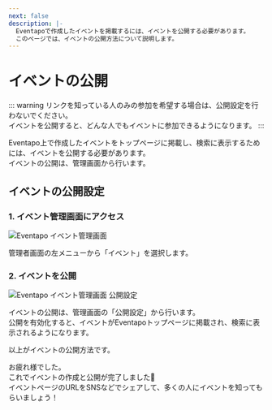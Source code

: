 ```yaml
---
next: false
description: |-
  Eventapoで作成したイベントを掲載するには、イベントを公開する必要があります。
  このページでは、イベントの公開方法について説明します。
---
```


# イベントの公開

::: warning
リンクを知っている人のみの参加を希望する場合は、公開設定を行わないでください。  
イベントを公開すると、どんな人でもイベントに参加できるようになります。
:::

Eventapo上で作成したイベントをトップページに掲載し、検索に表示するためには、イベントを公開する必要があります。  
イベントの公開は、管理画面から行います。

## イベントの公開設定

### 1. イベント管理画面にアクセス

![Eventapo イベント管理画面](/images/guide/eventapo-admin-event.png)

管理者画面の左メニューから「イベント」を選択します。

### 2. イベントを公開

![Eventapo イベント管理画面 公開設定](/images/guide/eventapo-admin-public.gif)

イベントの公開は、管理画面の「公開設定」から行います。  
公開を有効化すると、イベントがEventapoトップページに掲載され、検索に表示されるようになります。

以上がイベントの公開方法です。

お疲れ様でした。  
これでイベントの作成と公開が完了しました:tada:  
イベントページのURLをSNSなどでシェアして、多くの人にイベントを知ってもらいましょう！
